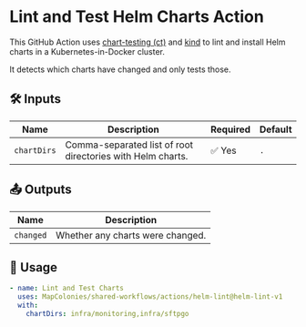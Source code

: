 # Lint and Test Helm Charts Action

This GitHub Action uses [chart-testing (ct)](https://github.com/helm/chart-testing) and [kind](https://kind.sigs.k8s.io/) 
to lint and install Helm charts in a Kubernetes-in-Docker cluster.

It detects which charts have changed and only tests those.

## 🛠 Inputs

| Name         | Description                                                  | Required | Default |
|--------------|--------------------------------------------------------------|----------|---------|
| `chartDirs`  | Comma-separated list of root directories with Helm charts.   | ✅ Yes     | `.`     |

## 📤 Outputs

| Name     | Description                          |
|----------|--------------------------------------|
| `changed`| Whether any charts were changed.     |

## 🚀 Usage

```yaml
- name: Lint and Test Charts
  uses: MapColonies/shared-workflows/actions/helm-lint@helm-lint-v1
  with:
    chartDirs: infra/monitoring,infra/sftpgo
```
